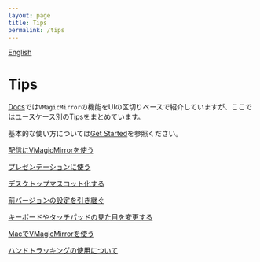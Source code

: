 ```yaml
---
layout: page
title: Tips
permalink: /tips
---
```


[English](./en/tips)

# Tips

[Docs](./docs)では`VMagicMirror`の機能をUIの区切りベースで紹介していますが、ここではユースケース別のTipsをまとめています。

基本的な使い方については[Get Started](./get_started)を参照ください。

[配信にVMagicMirrorを使う](./tips/streaming)

[プレゼンテーションに使う](./tips/presentation)

[デスクトップマスコット化する](./tips/desktop_mascot)

[前バージョンの設定を引き継ぐ](./tips/load_prev_setting)

[キーボードやタッチパッドの見た目を変更する](./tips/change_textures)

[MacでVMagicMirrorを使う](./tips/use_on_mac)

[ハンドトラッキングの使用について](./tips/using_hand_tracking)
